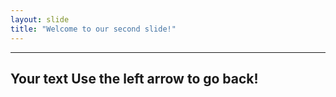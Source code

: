 ```yaml
---
layout: slide
title: "Welcome to our second slide!"
---
```


---
Your text
Use the left arrow to go back!
---
